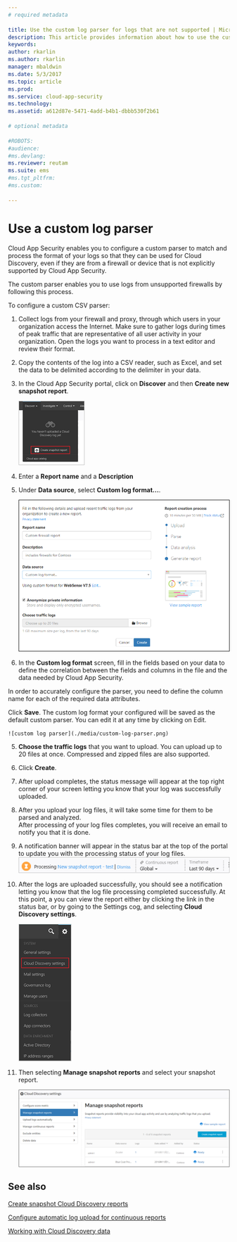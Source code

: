```yaml
---
# required metadata

title: Use the custom log parser for logs that are not supported | Microsoft Docs
description: This article provides information about how to use the custom log parser to upload logs for devices that aren't supported to Cloud App Security.
keywords:
author: rkarlin
ms.author: rkarlin
manager: mbaldwin
ms.date: 5/3/2017
ms.topic: article
ms.prod:
ms.service: cloud-app-security
ms.technology:
ms.assetid: a612d87e-5471-4add-b4b1-dbbb530f2b61

# optional metadata

#ROBOTS:
#audience:
#ms.devlang:
ms.reviewer: reutam
ms.suite: ems
#ms.tgt_pltfrm:
#ms.custom:

---
```


# Use a custom log parser
Cloud App Security enables you to configure a custom parser to match and process the format of your logs so that they can be used for Cloud Discovery, even if they are from a firewall or device that is not explicitly supported by Cloud App Security. 

The custom parser enables you to use logs from unsupported firewalls by following this process. 


 
To configure a custom CSV parser:
1.	Collect logs from your firewall and proxy, through which users in your organization access the Internet. Make sure to gather logs during times of peak traffic that are representative of all user activity in your organization.  Open the logs you want to process in a text editor and review their format.

2. Copy the contents of the log into a CSV reader, such as Excel, and set the data to be delimited according to the delimiter in your data.
  
2.  In the Cloud App Security portal, click on **Discover** and then **Create new snapshot report**.  
  
    ![Create new snapshot report](./media/create-new-snapshot-report.png)
     
3.  Enter a **Report name** and a **Description**
  
4.  Under **Data source**, select **Custom log format...**.  

     ![New snapshot report](./media/custom-log-upload.png)   

5. In the **Custom log format** screen, fill in the fields based on your data to define the correlation between the fields and columns in the file and the data needed by Cloud App Security.

In order to accurately configure the parser, you need to define the column name for each of the required data attributes. 

Click **Save**. The custom log format your configured will be saved as the default custom parser. You can edit it at any time by clicking on Edit.

    ![custom log parser](./media/custom-log-parser.png) 

5.  **Choose the traffic logs** that you want to upload. You can upload up to 20 files at once. Compressed and zipped files are also supported.  
  

6.  Click **Create**.  

7.  After upload completes, the status message will appear at the top right corner of your screen letting you know that your log was successfully uploaded.  
  
8.  After you upload your log files, it will take some time for them to be parsed and analyzed.  
After processing of your log files completes, you will receive an email to notify you that it is done. 
  
9. A notification banner will appear in the status bar at the top of the portal to update you with the processing status of your log files.  
![processing log file menu bar](./media/processing-log-file-menu-bar.png) 
   
10. After the logs are uploaded successfully, you should see a notification letting you know that the log file processing completed successfully. At this point, a you can view the report either by clicking the link in the status bar, or by going to the Settings cog, and selecting **Cloud Discovery settings**.   
  
     ![Discovery settings tab](./media/discovery-settings-tab.png)
11. Then selecting **Manage snapshot reports** and select your snapshot report.
 
    ![snapshot report management](./media/snapshot-report-managment.png)

  
      




## See also
 
[Create snapshot Cloud Discovery reports](create-snapshot-cloud-discovery-reports.md)

[Configure automatic log upload for continuous reports](configure-automatic-log-upload-for-continuous-reports.md)

[Working with Cloud Discovery data](working-with-cloud-discovery-data.md)

